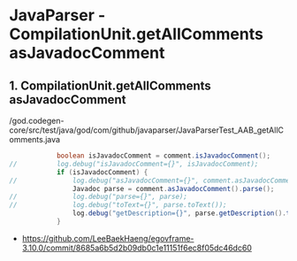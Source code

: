 # JavaParser - CompilationUnit.getAllComments asJavadocComment

## 1. CompilationUnit.getAllComments asJavadocComment

/god.codegen-core/src/test/java/god/com/github/javaparser/JavaParserTest_AAB_getAllComments.java

```java
			boolean isJavadocComment = comment.isJavadocComment();
//			log.debug("isJavadocComment={}", isJavadocComment);
			if (isJavadocComment) {
//				log.debug("asJavadocComment={}", comment.asJavadocComment());
				Javadoc parse = comment.asJavadocComment().parse();
//				log.debug("parse={}", parse);
//				log.debug("toText={}", parse.toText());
				log.debug("getDescription={}", parse.getDescription().toText());
			}
```

- https://github.com/LeeBaekHaeng/egovframe-3.10.0/commit/8685a6b5d2b09db0c1e11151f6ec8f05dc46dc60
